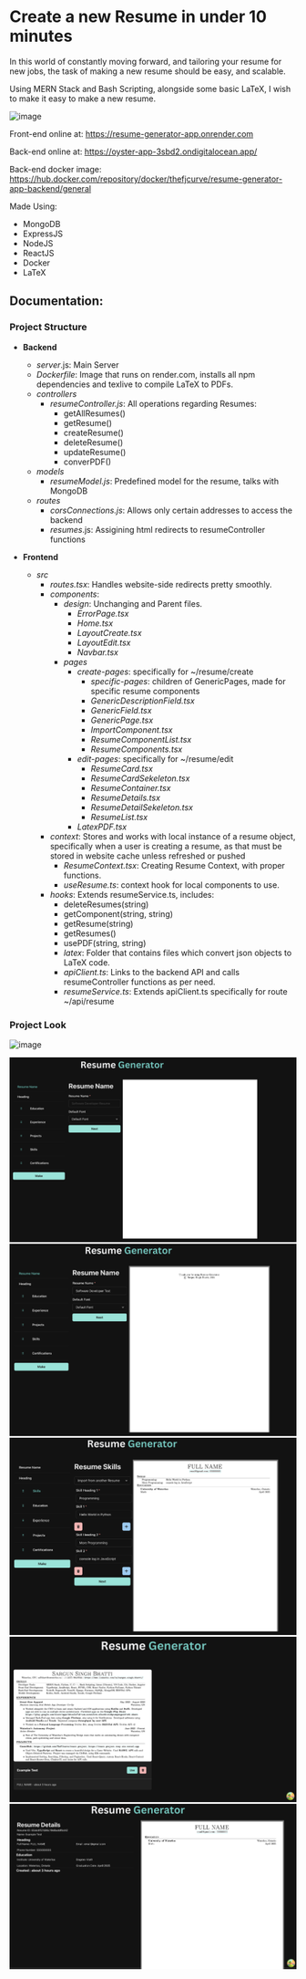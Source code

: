 # Create a new Resume in under 10 minutes

In this world of constantly moving forward, and tailoring your resume for new jobs, the task of making a new resume should be easy, and scalable.

Using MERN Stack and Bash Scripting, alongside some basic LaTeX, I wish to make it easy to make a new resume. 

<img width="856" alt="image" src="https://github.com/TheFJcurve/resume-generator-app/assets/72266893/eb10a794-c916-458b-bb42-e51493120ab3">

Front-end online at: https://resume-generator-app.onrender.com

Back-end online at: https://oyster-app-3sbd2.ondigitalocean.app/

Back-end docker image: https://hub.docker.com/repository/docker/thefjcurve/resume-generator-app-backend/general

Made Using: 
 - MongoDB
 - ExpressJS
 - NodeJS
 - ReactJS
 - Docker
 - LaTeX

## Documentation:

### Project Structure

 - **Backend**
   - *server*.js: Main Server
   - *Dockerfile*: Image that runs on render.com, installs all npm dependencies and texlive to compile LaTeX to PDFs.
   - *controllers*
     - *resumeController.js*: All operations regarding Resumes:
       -  getAllResumes()
       -  getResume()
       -  createResume()
       -  deleteResume()
       -  updateResume()
       -  converPDF()
   - *models*
     - *resumeModel.js*: Predefined model for the resume, talks with MongoDB
   - *routes*
     - *corsConnections.js*: Allows only certain addresses to access the backend
     - *resumes*.js: Assigining html redirects to resumeController functions

- **Frontend**
  - *src*
    - *routes.tsx*: Handles website-side redirects pretty smoothly.
    - *components*:
      - *design*: Unchanging and Parent files.
        - *ErrorPage.tsx*
        - *Home.tsx*
        - *LayoutCreate.tsx*
        - *LayoutEdit.tsx*
        - *Navbar.tsx*
      - *pages*
        - *create-pages*: specifically for ~/resume/create
          - *specific-pages*: children of GenericPages, made for specific resume components
          - *GenericDescriptionField.tsx*
          - *GenericField.tsx*
          - *GenericPage.tsx*
          - *ImportComponent.tsx*
          - *ResumeComponentList.tsx*
          - *ResumeComponents.tsx*
        - *edit-pages*: specifically for ~/resume/edit
          - *ResumeCard.tsx*
          - *ResumeCardSekeleton.tsx*
          - *ResumeContainer.tsx*
          - *ResumeDetails.tsx*
          - *ResumeDetailSekeleton.tsx*
          - *ResumeList.tsx*
        - *LatexPDF.tsx*
    - *context*: Stores and works with local instance of a resume object, specifically when a user is creating a resume, as that must be stored in website cache unless refreshed or pushed
      - *ResumeContext.tsx*: Creating Resume Context, with proper functions.
      - *useResume.ts*: context hook for local components to use.
    - *hooks*: Extends resumeService.ts, includes:
      - deleteResumes(string)
      - getComponent(string, string)
      - getResume(string)
      - getResumes()
      - usePDF(string, string)
      - *latex*: Folder that contains files which convert json objects to LaTeX code.
      - *apiClient.ts*: Links to the backend API and calls resumeController functions as per need.
      - *resumeService.ts*: Extends apiClient.ts specifically for route ~/api/resume

### Project Look 


<img width="856" alt="image" src="https://github.com/TheFJcurve/resume-generator-app/assets/72266893/eb10a794-c916-458b-bb42-e51493120ab3">

![Create Page when Blank](project-images/createBlank.png)
![Create Page when Name Fileld](project-images/createInitial.png)
![Create Page when Filled](project-images/createFinal.png)
![Edit Page Resume List](project-images/editResumeList.png)
![Edit Page Resume Details](project-images/editResumeDetails.png)
